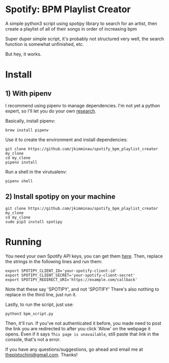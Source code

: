 # Spotify: BPM Playlist Creator
A simple python3 script using spotipy library to search for an artist, then create a playlist of all of their songs in order of increasing bpm

Super duper simple script, it's probably not structured very well, the search function is somewhat unfinished, etc.

But hey, it works.

# Install

## 1) With pipenv
I recommend using pipenv to manage dependencies. I'm not yet a python expert, so I'll let you do your own [research](https://pythontips.com/2013/07/30/what-is-virtualenv/).

Basically, install pipenv:
```
brew install pipenv
```

Use it to create the environment and install dependencies:
```
git clone https://github.com/jkimminau/spotify_bpm_playlist_creator my_clone
cd my_clone
pipenv install
```

Run a shell in the virutualenv:
```
pipenv shell
```

## 2) Install spotipy on your machine
```
git clone https://github.com/jkimminau/spotify_bpm_playlist_creator my_clone
cd my_clone
sudo pip3 install spotipy
```

# Running

You need your own Spotify API keys, you can get them [here](https://developer.spotify.com/dashboard/).
Then, replace the strings in the following lines and run them:
```
export SPOTIPY_CLIENT_ID='your-spotify-client-id'
export SPOTIPY_CLIENT_SECRET='your-spotify-client-secret'
export SPOTIPY_REDIRECT_URI='https://example.com/callback'
```
Note that these say 'SPOTIPY', and not 'SPOTIFY'
There's also nothing to replace in the third line, just run it.

Lastly, to run the script, just use:
```
python3 bpm_script.py
```

Then, it'll run. If you've not authenticated it before, you made need to post the link you are redirected to after you click 'Allow' on the webpage it opens. Even if it says `This page is unavailable`, still paste that link in the console, that's not a error.

If you have any questions/suggestions, go ahead and email me at thepistochini@gmail.com. Thanks!
